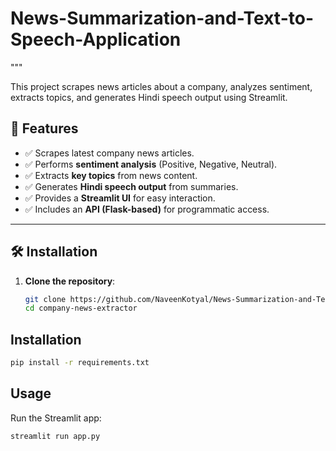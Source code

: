 # News-Summarization-and-Text-to-Speech-Application
 """


This project scrapes news articles about a company, analyzes sentiment, extracts topics, and generates Hindi speech output using Streamlit.

## 🚀 Features
- ✅ Scrapes latest company news articles.
- ✅ Performs **sentiment analysis** (Positive, Negative, Neutral).
- ✅ Extracts **key topics** from news content.
- ✅ Generates **Hindi speech output** from summaries.
- ✅ Provides a **Streamlit UI** for easy interaction.
- ✅ Includes an **API (Flask-based)** for programmatic access.

---

## 🛠 Installation

1. **Clone the repository**:
   ```bash
   git clone https://github.com/NaveenKotyal/News-Summarization-and-Text-to-Speech-Application.git
   cd company-news-extractor


## Installation
```bash
pip install -r requirements.txt
```

## Usage
Run the Streamlit app:
```bash
streamlit run app.py
```


